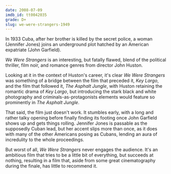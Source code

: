```yaml
---
date: 2008-07-09
imdb_id: tt0042035
grade: D+
slug: we-were-strangers-1949
---
```


In 1933 Cuba, after her brother is killed by the secret police, a woman (Jennifer Jones) joins an underground plot hatched by an American expatriate (John Garfield).

_We Were Strangers_ is an interesting, but fatally flawed, blend of the political thriller, film noir, and romance genres from director John Huston.

Looking at it in the context of Huston's career, it's clear _We Were Strangers_ was something of a bridge between the film that preceded it, <span data-imdb-id="tt0040506">_Key Largo_</span>, and the film that followed it, <span data-imdb-id="tt0042208">_The Asphalt Jungle_</span>, with Huston retaining the romantic drama of _Key Largo_, but introducing the stark black and white photography and criminals-as-protagonists elements would feature so prominently in _The Asphalt Jungle_.

That said, the film just doesn't work. It stumbles early, with a long and rather talky opening before finally finding its footing once John Garfield shows up and gets things rolling. Jennifer Jones is passable as the supposedly Cuban lead, but her accent slips more than once, as it does with many of the other Americans posing as Cubans, lending an aura of incredulity to the whole proceedings.

But worst of all, _We Were Strangers_ never engages the audience. It's an ambitious film that tries to be a little bit of everything, but succeeds at nothing, resulting in a film that, aside from some great cinematography during the finale, has little to recommend it.
